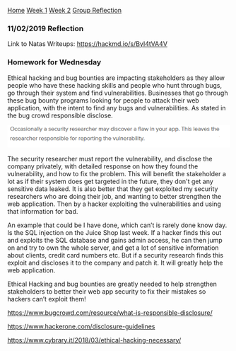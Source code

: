 [Home](./README.md)
[Week 1](./week1.md)
[Week 2](./week2.md)
[Group Reflection](./group_reflection.md)



### 11/02/2019 Reflection

Link to Natas Writeups: https://hackmd.io/s/ByI4tVA4V


### Homework for Wednesday

Ethical hacking and bug bounties are impacting stakeholders as they allow people who have these hacking skills and people who hunt through bugs, go through their system and find vulnerabilities. Businesses that go through these bug bounty programs looking for people to attack their web application, with the intent to find any bugs and vulnerabilities. As stated in the bug crowd responsible disclose.

![Picture](./images/bug_crowd.PNG)

The security researcher must report the vulnerability, and disclose the company privately, with detailed response on how they found the vulnerability, and how to fix the problem. This will benefit the stakeholder a lot as if their system does get targeted in the future, they don't get any sensitive data leaked. It is also better that they get exploited my security researchers who are doing their job, and wanting to better strengthen the web application. Then by a hacker exploiting the vulnerabilities and using that information for bad.

An example that could be I have done, which can’t is rarely done know day. Is the SQL injection on the Juice Shop last week. If a hacker finds this out and exploits the SQL database and gains admin access, he can then jump on and try to own the whole server, and get a lot of sensitive information about clients, credit card numbers etc. But if a security research finds this exploit and discloses it to the company and patch it. It will greatly help the web application. 

Ethical Hacking and bug bounties are greatly needed to help strengthen stakeholders to better their web app security to fix their mistakes so hackers can’t exploit them!


https://www.bugcrowd.com/resource/what-is-responsible-disclosure/

https://www.hackerone.com/disclosure-guidelines

https://www.cybrary.it/2018/03/ethical-hacking-necessary/

